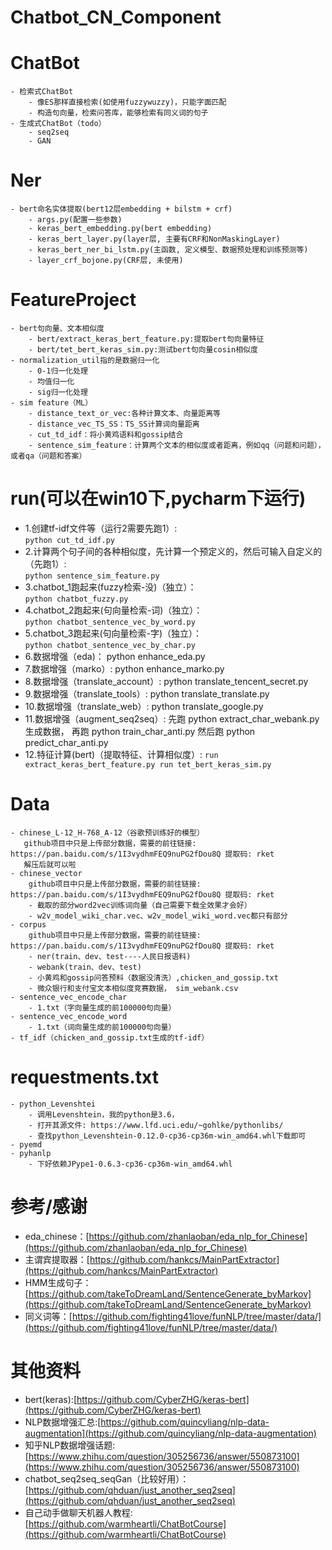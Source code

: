 # Chatbot_CN_Component

   
# ChatBot
    - 检索式ChatBot
        - 像ES那样直接检索(如使用fuzzywuzzy)，只能字面匹配
        - 构造句向量，检索问答库，能够检索有同义词的句子
    - 生成式ChatBot（todo）
        - seq2seq
        - GAN

# Ner
    - bert命名实体提取(bert12层embedding + bilstm + crf)
        - args.py(配置一些参数)
        - keras_bert_embedding.py(bert embedding)
        - keras_bert_layer.py(layer层, 主要有CRF和NonMaskingLayer)
        - keras_bert_ner_bi_lstm.py(主函数, 定义模型、数据预处理和训练预测等)
        - layer_crf_bojone.py(CRF层, 未使用)

# FeatureProject
    - bert句向量、文本相似度
        - bert/extract_keras_bert_feature.py:提取bert句向量特征
        - bert/tet_bert_keras_sim.py:测试bert句向量cosin相似度
    - normalization_util指的是数据归一化
        - 0-1归一化处理
        - 均值归一化
        - sig归一化处理
    - sim feature（ML）
        - distance_text_or_vec:各种计算文本、向量距离等
        - distance_vec_TS_SS：TS_SS计算词向量距离
        - cut_td_idf：将小黄鸡语料和gossip结合
        - sentence_sim_feature：计算两个文本的相似度或者距离，例如qq（问题和问题），或者qa（问题和答案）

# run(可以在win10下,pycharm下运行)
  - 1.创建tf-idf文件等（运行2需要先跑1）:      
                                       ```
                                       python cut_td_idf.py
                                       ```
  - 2.计算两个句子间的各种相似度，先计算一个预定义的，然后可输入自定义的（先跑1）:  
                                       ```
                                       python sentence_sim_feature.py
                                       ```
  - 3.chatbot_1跑起来(fuzzy检索-没)（独立）：    
                                       ```
                                       python chatbot_fuzzy.py
                                       ```
  - 4.chatbot_2跑起来(句向量检索-词)（独立）：    
                                       ```
                                       python chatbot_sentence_vec_by_word.py
                                       ```
  - 5.chatbot_3跑起来(句向量检索-字)（独立）：    
                                       ```
                                       python chatbot_sentence_vec_by_char.py
                                       ```
  - 6.数据增强（eda)：                     python enhance_eda.py
  - 7.数据增强（marko）:                   python enhance_marko.py
  - 8.数据增强（translate_account）:       python translate_tencent_secret.py
  - 9.数据增强（translate_tools）:         python translate_translate.py
  - 10.数据增强（translate_web）:          python translate_google.py
  - 11.数据增强（augment_seq2seq）:        先跑 python extract_char_webank.py生成数据，
                                          再跑 python train_char_anti.py
                                          然后跑 python predict_char_anti.py
  - 12.特征计算(bert)（提取特征、计算相似度）: 
                      ```
                      run extract_keras_bert_feature.py
                      run tet_bert_keras_sim.py
                      ```
                      
# Data
    - chinese_L-12_H-768_A-12（谷歌预训练好的模型）
       github项目中只是上传部分数据，需要的前往链接: https://pan.baidu.com/s/1I3vydhmFEQ9nuPG2fDou8Q 提取码: rket
       解压后就可以啦
    - chinese_vector
        github项目中只是上传部分数据，需要的前往链接: https://pan.baidu.com/s/1I3vydhmFEQ9nuPG2fDou8Q 提取码: rket
        - 截取的部分word2vec训练词向量（自己需要下载全效果才会好）
        - w2v_model_wiki_char.vec、w2v_model_wiki_word.vec都只有部分
    - corpus
        github项目中只是上传部分数据，需要的前往链接: https://pan.baidu.com/s/1I3vydhmFEQ9nuPG2fDou8Q 提取码: rket
        - ner(train、dev、test----人民日报语料)
        - webank(train、dev、test)
        - 小黄鸡和gossip问答预料（数据没清洗）,chicken_and_gossip.txt
        - 微众银行和支付宝文本相似度竞赛数据， sim_webank.csv
    - sentence_vec_encode_char
        - 1.txt（字向量生成的前100000句向量）
    - sentence_vec_encode_word
        - 1.txt（词向量生成的前100000句向量）
    - tf_idf（chicken_and_gossip.txt生成的tf-idf）
    
# requestments.txt
    - python_Levenshtei
        - 调用Levenshtein，我的python是3.6，
        - 打开其源文件: https://www.lfd.uci.edu/~gohlke/pythonlibs/
        - 查找python_Levenshtein-0.12.0-cp36-cp36m-win_amd64.whl下载即可
    - pyemd
    - pyhanlp
        - 下好依赖JPype1-0.6.3-cp36-cp36m-win_amd64.whl
  
# 参考/感谢
* eda_chinese：[https://github.com/zhanlaoban/eda_nlp_for_Chinese](https://github.com/zhanlaoban/eda_nlp_for_Chinese)
* 主谓宾提取器：[https://github.com/hankcs/MainPartExtractor](https://github.com/hankcs/MainPartExtractor)
* HMM生成句子：[https://github.com/takeToDreamLand/SentenceGenerate_byMarkov](https://github.com/takeToDreamLand/SentenceGenerate_byMarkov)
* 同义词等：[https://github.com/fighting41love/funNLP/tree/master/data/](https://github.com/fighting41love/funNLP/tree/master/data/)
    
# 其他资料
* bert(keras):[https://github.com/CyberZHG/keras-bert](https://github.com/CyberZHG/keras-bert)
* NLP数据增强汇总:[https://github.com/quincyliang/nlp-data-augmentation](https://github.com/quincyliang/nlp-data-augmentation)
* 知乎NLP数据增强话题:[https://www.zhihu.com/question/305256736/answer/550873100](https://www.zhihu.com/question/305256736/answer/550873100)
* chatbot_seq2seq_seqGan（比较好用）：[https://github.com/qhduan/just_another_seq2seq](https://github.com/qhduan/just_another_seq2seq)
* 自己动手做聊天机器人教程: [https://github.com/warmheartli/ChatBotCourse](https://github.com/warmheartli/ChatBotCourse)

